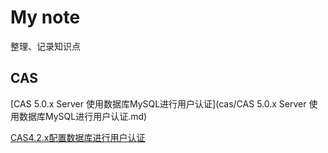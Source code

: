 # My note
整理、记录知识点

## CAS

[CAS 5.0.x Server 使用数据库MySQL进行用户认证](cas/CAS 5.0.x Server 使用数据库MySQL进行用户认证.md)

[CAS4.2.x配置数据库进行用户认证](cas/CAS4.2.x配置数据库进行用户认证.md)







